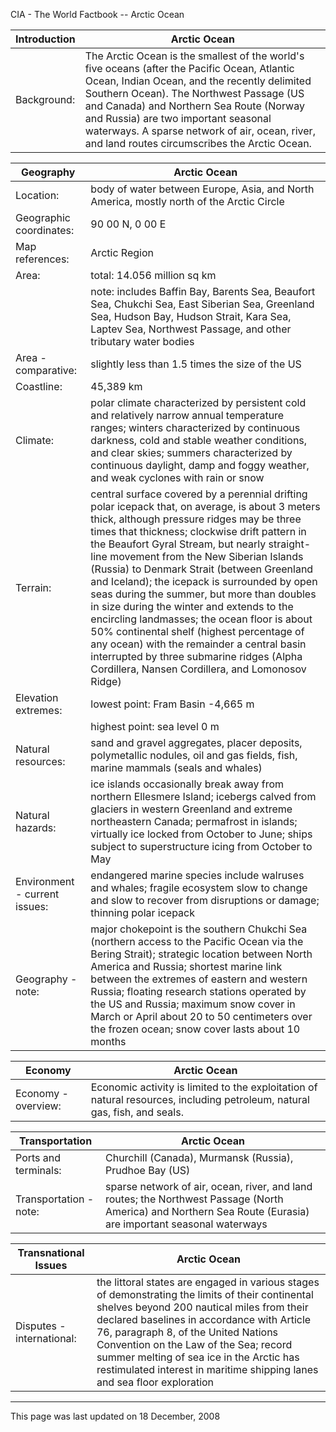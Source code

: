 CIA - The World Factbook -- Arctic Ocean

| Introduction | Arctic Ocean |
| --- | --- |
| Background: | The Arctic Ocean is the smallest of the world's five oceans (after the Pacific Ocean, Atlantic Ocean, Indian Ocean, and the recently delimited Southern Ocean). The Northwest Passage (US and Canada) and Northern Sea Route (Norway and Russia) are two important seasonal waterways. A sparse network of air, ocean, river, and land routes circumscribes the Arctic Ocean. |

| Geography | Arctic Ocean |
| --- | --- |
| Location: | body of water between Europe, Asia, and North America, mostly north of the Arctic Circle |
| Geographic coordinates: | 90 00 N, 0 00 E |
| Map references: | Arctic Region |
| Area: | total: 14.056 million sq km |
| | note: includes Baffin Bay, Barents Sea, Beaufort Sea, Chukchi Sea, East Siberian Sea, Greenland Sea, Hudson Bay, Hudson Strait, Kara Sea, Laptev Sea, Northwest Passage, and other tributary water bodies |
| Area - comparative: | slightly less than 1.5 times the size of the US |
| Coastline: | 45,389 km |
| Climate: | polar climate characterized by persistent cold and relatively narrow annual temperature ranges; winters characterized by continuous darkness, cold and stable weather conditions, and clear skies; summers characterized by continuous daylight, damp and foggy weather, and weak cyclones with rain or snow |
| Terrain: | central surface covered by a perennial drifting polar icepack that, on average, is about 3 meters thick, although pressure ridges may be three times that thickness; clockwise drift pattern in the Beaufort Gyral Stream, but nearly straight-line movement from the New Siberian Islands (Russia) to Denmark Strait (between Greenland and Iceland); the icepack is surrounded by open seas during the summer, but more than doubles in size during the winter and extends to the encircling landmasses; the ocean floor is about 50% continental shelf (highest percentage of any ocean) with the remainder a central basin interrupted by three submarine ridges (Alpha Cordillera, Nansen Cordillera, and Lomonosov Ridge) |
| Elevation extremes: | lowest point: Fram Basin -4,665 m |
| | highest point: sea level 0 m |
| Natural resources: | sand and gravel aggregates, placer deposits, polymetallic nodules, oil and gas fields, fish, marine mammals (seals and whales) |
| Natural hazards: | ice islands occasionally break away from northern Ellesmere Island; icebergs calved from glaciers in western Greenland and extreme northeastern Canada; permafrost in islands; virtually ice locked from October to June; ships subject to superstructure icing from October to May |
| Environment - current issues: | endangered marine species include walruses and whales; fragile ecosystem slow to change and slow to recover from disruptions or damage; thinning polar icepack |
| Geography - note: | major chokepoint is the southern Chukchi Sea (northern access to the Pacific Ocean via the Bering Strait); strategic location between North America and Russia; shortest marine link between the extremes of eastern and western Russia; floating research stations operated by the US and Russia; maximum snow cover in March or April about 20 to 50 centimeters over the frozen ocean; snow cover lasts about 10 months |

| Economy | Arctic Ocean |
| --- | --- |
| Economy - overview: | Economic activity is limited to the exploitation of natural resources, including petroleum, natural gas, fish, and seals. |

| Transportation | Arctic Ocean |
| --- | --- |
| Ports and terminals: | Churchill (Canada), Murmansk (Russia), Prudhoe Bay (US) |
| Transportation - note: | sparse network of air, ocean, river, and land routes; the Northwest Passage (North America) and Northern Sea Route (Eurasia) are important seasonal waterways |

| Transnational Issues | Arctic Ocean |
| --- | --- |
| Disputes - international: | the littoral states are engaged in various stages of demonstrating the limits of their continental shelves beyond 200 nautical miles from their declared baselines in accordance with Article 76, paragraph 8, of the United Nations Convention on the Law of the Sea; record summer melting of sea ice in the Arctic has restimulated interest in maritime shipping lanes and sea floor exploration |

---
This page was last updated on 18 December, 2008                      